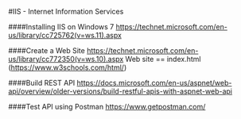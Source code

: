 #IIS - Internet Information Services

####Installing IIS on Windows 7
https://technet.microsoft.com/en-us/library/cc725762(v=ws.11).aspx

####Create a Web Site
https://technet.microsoft.com/en-us/library/cc772350(v=ws.10).aspx
Web site == index.html (https://www.w3schools.com/html/)

####Build REST API
https://docs.microsoft.com/en-us/aspnet/web-api/overview/older-versions/build-restful-apis-with-aspnet-web-api

####Test API using Postman
https://www.getpostman.com/
